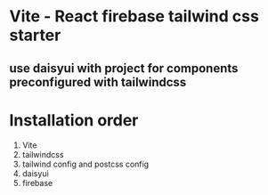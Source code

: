 # Vite - React firebase tailwind css starter
## use daisyui with project for components preconfigured with tailwindcss

# Installation order
1. Vite
2. tailwindcss
3. tailwind config and postcss config
4. daisyui
5. firebase